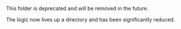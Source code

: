 This folder is deprecated and will be removed in the future.

The logic now lives up a directory and has been significantly reduced.

